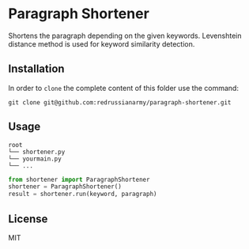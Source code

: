 # Paragraph Shortener
Shortens the paragraph depending on the given keywords. Levenshtein distance method is used for keyword similarity detection.

## Installation
In order to `clone` the complete content of this folder use the command:

```git
git clone git@github.com:redrussianarmy/paragraph-shortener.git
```

## Usage
```
root  
└── shortener.py  
└── yourmain.py  
└── ...
```

```python
from shortener import ParagraphShortener
shortener = ParagraphShortener()
result = shortener.run(keyword, paragraph)
```

## License
MIT

